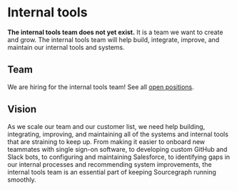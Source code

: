 # Internal tools

**The internal tools team does not yet exist.** It is a team we want to create and grow. The internal tools team will help build, integrate, improve, and maintain our internal tools and systems.

## Team

We are hiring for the internal tools team! See all [open positions](../roles/index.md).

## Vision

As we scale our team and our customer list, we need help building, integrating, improving, and maintaining all of the systems and internal tools that are straining to keep up. From making it easier to onboard new teammates with single sign-on software, to developing custom GitHub and Slack bots, to configuring and maintaining Salesforce, to identifying gaps in our internal processes and recommending system improvements, the internal tools team is an essential part of keeping Sourcegraph running smoothly. 
